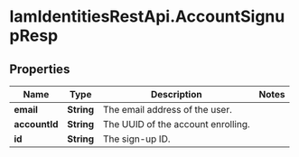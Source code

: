 # IamIdentitiesRestApi.AccountSignupResp

## Properties
Name | Type | Description | Notes
------------ | ------------- | ------------- | -------------
**email** | **String** | The email address of the user. | 
**accountId** | **String** | The UUID of the account enrolling. | 
**id** | **String** | The sign-up ID. | 



